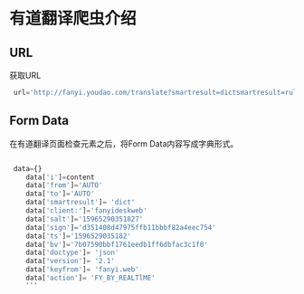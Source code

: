 #  有道翻译爬虫介绍
##  URL

获取URL
```Python 
 url='http://fanyi.youdao.com/translate?smartresult=dictsmartresult=rule'
```
##  Form Data
在有道翻译页面检查元素之后，将Form Data内容写成字典形式。
```python

 data={}
    data['i']=content
    data['from']='AUTO'
    data['to']='AUTO'
    data['smartresult']= 'dict'
    data['client:']='fanyideskweb'
    data['salt']='15965290351827'
    data['sign']='d351408d47975ffb11bbbf82a4eec754'
    data['ts']='1596529035182'
    data['bv']='7b07590bbf1761eedb1ff6dbfac3c1f0'
    data['doctype']= 'json'
    data['version']= '2.1'
    data['keyfrom']= 'fanyi.web'
    data['action']= 'FY_BY_REALTlME'
    ```

